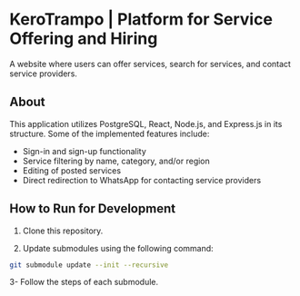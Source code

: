 # KeroTrampo | Platform for Service Offering and Hiring

A website where users can offer services, search for services, and contact service providers.

## About

This application utilizes PostgreSQL, React, Node.js, and Express.js in its structure. Some of the implemented features include:

- Sign-in and sign-up functionality
- Service filtering by name, category, and/or region
- Editing of posted services
- Direct redirection to WhatsApp for contacting service providers

## How to Run for Development

1. Clone this repository.

2. Update submodules using the following command:

```bash
git submodule update --init --recursive
```

3- Follow the steps of each submodule.

